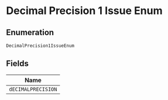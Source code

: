 
# Decimal Precision 1 Issue Enum

## Enumeration

`DecimalPrecision1IssueEnum`

## Fields

| Name |
|  --- |
| `dECIMALPRECISION` |

